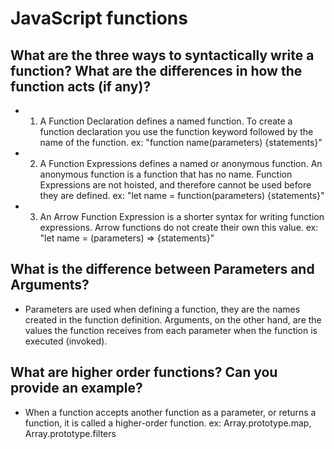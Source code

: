 # JavaScript functions

## What are the three ways to syntactically write a function? What are the differences in how the function acts (if any)?

* 1. A Function Declaration defines a named function. To create a function declaration you use the function keyword followed by the name of the function. ex: "function name(parameters) {statements}"

* 2. A Function Expressions defines a named or anonymous function. An anonymous function is a function that has no name. Function Expressions are not hoisted, and therefore cannot be used before they are defined. ex: "let name = function(parameters) {statements}"

* 3. An Arrow Function Expression is a shorter syntax for writing function expressions. Arrow functions do not create their own this value. ex: "let name = (parameters) => {statements}"


## What is the difference between Parameters and Arguments?

* Parameters are used when defining a function, they are the names created in the function definition. Arguments, on the other hand, are the values the function receives from each parameter when the function is executed (invoked).

## What are higher order functions? Can you provide an example?

* When a function accepts another function as a parameter, or returns a function, it is called a higher-order function. ex: Array.prototype.map, Array.prototype.filters